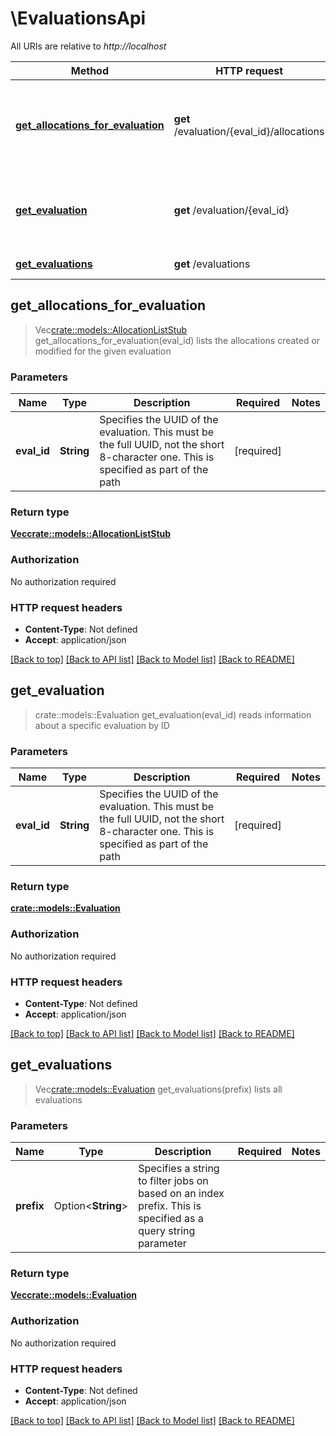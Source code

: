 # \EvaluationsApi

All URIs are relative to *http://localhost*

Method | HTTP request | Description
------------- | ------------- | -------------
[**get_allocations_for_evaluation**](EvaluationsApi.md#get_allocations_for_evaluation) | **get** /evaluation/{eval_id}/allocations | lists the allocations created or modified for the given evaluation
[**get_evaluation**](EvaluationsApi.md#get_evaluation) | **get** /evaluation/{eval_id} | reads information about a specific evaluation by ID
[**get_evaluations**](EvaluationsApi.md#get_evaluations) | **get** /evaluations | lists all evaluations



## get_allocations_for_evaluation

> Vec<crate::models::AllocationListStub> get_allocations_for_evaluation(eval_id)
lists the allocations created or modified for the given evaluation

### Parameters


Name | Type | Description  | Required | Notes
------------- | ------------- | ------------- | ------------- | -------------
**eval_id** | **String** | Specifies the UUID of the evaluation. This must be the full UUID, not the short 8-character one. This is specified as part of the path | [required] |

### Return type

[**Vec<crate::models::AllocationListStub>**](AllocationListStub.md)

### Authorization

No authorization required

### HTTP request headers

- **Content-Type**: Not defined
- **Accept**: application/json

[[Back to top]](#) [[Back to API list]](../README.md#documentation-for-api-endpoints) [[Back to Model list]](../README.md#documentation-for-models) [[Back to README]](../README.md)


## get_evaluation

> crate::models::Evaluation get_evaluation(eval_id)
reads information about a specific evaluation by ID

### Parameters


Name | Type | Description  | Required | Notes
------------- | ------------- | ------------- | ------------- | -------------
**eval_id** | **String** | Specifies the UUID of the evaluation. This must be the full UUID, not the short 8-character one. This is specified as part of the path | [required] |

### Return type

[**crate::models::Evaluation**](Evaluation.md)

### Authorization

No authorization required

### HTTP request headers

- **Content-Type**: Not defined
- **Accept**: application/json

[[Back to top]](#) [[Back to API list]](../README.md#documentation-for-api-endpoints) [[Back to Model list]](../README.md#documentation-for-models) [[Back to README]](../README.md)


## get_evaluations

> Vec<crate::models::Evaluation> get_evaluations(prefix)
lists all evaluations

### Parameters


Name | Type | Description  | Required | Notes
------------- | ------------- | ------------- | ------------- | -------------
**prefix** | Option<**String**> | Specifies a string to filter jobs on based on an index prefix. This is specified as a query string parameter |  |

### Return type

[**Vec<crate::models::Evaluation>**](Evaluation.md)

### Authorization

No authorization required

### HTTP request headers

- **Content-Type**: Not defined
- **Accept**: application/json

[[Back to top]](#) [[Back to API list]](../README.md#documentation-for-api-endpoints) [[Back to Model list]](../README.md#documentation-for-models) [[Back to README]](../README.md)

